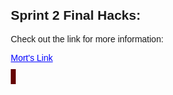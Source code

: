<!DOCTYPE html>
<html lang="en">
<head>
    <meta charset="UTF-8">
    <meta name="viewport" content="width=device-width, initial-scale=1.0">
    <title>Sprint 2 Final Hacks</title>
    <style>
        body {
            font-family: Arial, sans-serif;
            margin: 20px;
        }
        .link {
            color: blue; /* Link color */
            text-decoration: underline; /* Underline the link */
        }
        #gameCanvas {
            border: 4px solid rgb(102, 4, 4);
        }
    </style>
</head>
<body>
    <h2>Sprint 2 Final Hacks:</h2>
    <p>Check out the link for more information:</p>
    <p>
        <a class="link" href="https://nighthawkcoders.github.io/portfolio_2025/csse/javascript/fundamentals/for-loops/" target="_blank">
            Mort's Link
        </a>
    </p>
    <canvas id="gameCanvas" width="600" height="400"></canvas>
    <script>
        // Sprite metadata for lamp
        const lampSprite = {
            name: 'lamp',
            src: 'https://target.scene7.com/is/image/Target/GUEST_43f55026-adf3-4fce-aed3-817994ff6d0e?wid=488&hei=488&fmt=pjpeg',
            position: { x: 50, y: 50 }, // Initial position of the lamp sprite
            size: { width: 50, height: 50 }, // Size of the sprite
            brightnessLevels: [0.1, 0.5, 1.0], // Array of brightness levels
            currentBrightness: 1.0 // Current brightness level
        };
        class CanvasDrawSprite {
            constructor(sprite) {
                this.sprite = sprite;
                this.canvas = document.getElementById('gameCanvas');
                this.ctx = this.canvas.getContext('2d');
                this.spriteImage = new Image();
                this.spriteImage.src = sprite.src;

                // Ensure the draw function is called only after the image loads
                this.spriteImage.onload = () => this.draw();
                this.spriteImage.onerror = () => console.error('Failed to load image:', this.sprite.src);
            }
            // Method to change position based on conditions
            updatePosition() {
                const { x, y } = this.sprite.position;
                const canvasWidth = this.canvas.width;
                const canvasHeight = this.canvas.height;

                // Move the sprite only if it is within bounds
                if (x < canvasWidth - this.sprite.size.width && y < canvasHeight - this.sprite.size.height) {
                    // Move the sprite down and to the right
                    this.sprite.position.x += 10; // Move right by 10
                    this.sprite.position.y += 10; // Move down by 10
                } else {
                    // If out of bounds, reset position
                    console.log(`Sprite is out of bounds. Resetting position.`);
                    this.sprite.position.x = 50;
                    this.sprite.position.y = 50;
                }
            }
            // Method to draw the sprite
            draw() {
                this.updatePosition(); // Update position before drawing
                const { x, y } = this.sprite.position;

                // Set the opacity based on brightness
                this.ctx.globalAlpha = this.sprite.currentBrightness;

                // Clear the canvas before drawing the sprite
                this.ctx.clearRect(0, 0, this.canvas.width, this.canvas.height);

                // Draw the sprite
                this.ctx.drawImage(this.spriteImage, x, y, this.sprite.size.width, this.sprite.size.height);
                console.log(`Drawing sprite: ${this.sprite.name} at position (${x}, ${y}) with brightness ${this.sprite.currentBrightness}`);
            }

            // Method to change brightness
            changeBrightness(levelIndex) {
                if (levelIndex >= 0 && levelIndex < this.sprite.brightnessLevels.length) {
                    this.sprite.currentBrightness = this.sprite.brightnessLevels[levelIndex];
                    console.log(`Changed brightness to ${this.sprite.currentBrightness}`);
                } else {
                    console.error(`Invalid brightness level index: ${levelIndex}`);
                }
            }
        }
        // Initialize and draw the lamp sprite
        const lamp = new CanvasDrawSprite(lampSprite);

        // Example of changing brightness after 1 second
        setTimeout(() => {
            lamp.changeBrightness(1); // Change to 50% brightness
            lamp.draw(); // Redraw with updated brightness
        }, 1000);

        // Example of changing brightness again after another second
        setTimeout(() => {
            lamp.changeBrightness(2); // Change to 100% brightness
            lamp.draw(); // Redraw with updated brightness
        }, 2000);
    </script>
</body>
</html>
